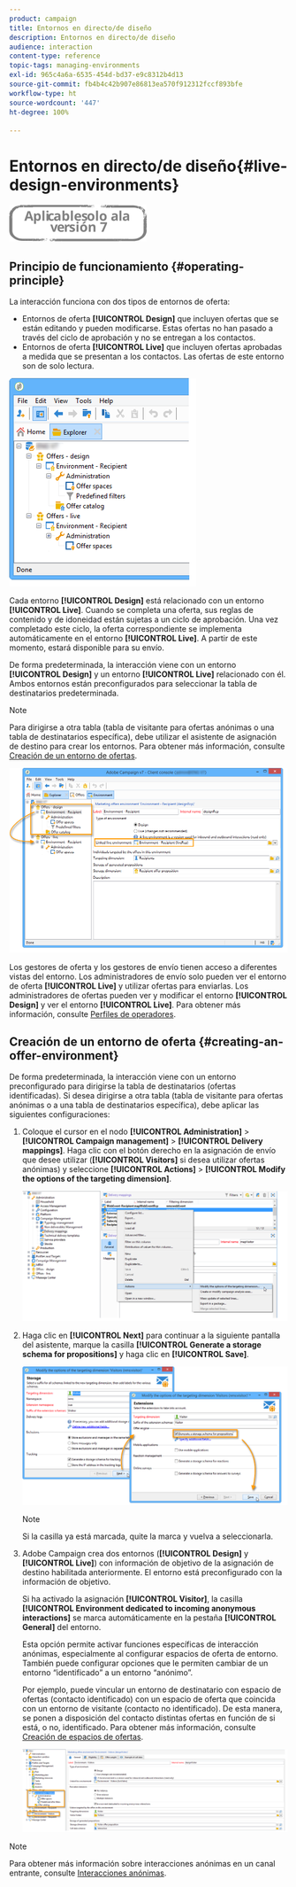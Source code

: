 ```yaml
---
product: campaign
title: Entornos en directo/de diseño
description: Entornos en directo/de diseño
audience: interaction
content-type: reference
topic-tags: managing-environments
exl-id: 965c4a6a-6535-454d-bd37-e9c8312b4d13
source-git-commit: fb4b4c42b907e86813ea570f912312fccf893bfe
workflow-type: ht
source-wordcount: '447'
ht-degree: 100%

---
```


# Entornos en directo/de diseño{#live-design-environments}

![](../../assets/v7-only.svg)

## Principio de funcionamiento {#operating-principle}

La interacción funciona con dos tipos de entornos de oferta:

* Entornos de oferta **[!UICONTROL Design]** que incluyen ofertas que se están editando y pueden modificarse. Estas ofertas no han pasado a través del ciclo de aprobación y no se entregan a los contactos.
* Entornos de oferta **[!UICONTROL Live]** que incluyen ofertas aprobadas a medida que se presentan a los contactos. Las ofertas de este entorno son de solo lectura.

![](assets/offer_environments_overview_001.png)

Cada entorno **[!UICONTROL Design]** está relacionado con un entorno **[!UICONTROL Live]**. Cuando se completa una oferta, sus reglas de contenido y de idoneidad están sujetas a un ciclo de aprobación. Una vez completado este ciclo, la oferta correspondiente se implementa automáticamente en el entorno **[!UICONTROL Live]**. A partir de este momento, estará disponible para su envío.

De forma predeterminada, la interacción viene con un entorno **[!UICONTROL Design]** y un entorno **[!UICONTROL Live]** relacionado con él. Ambos entornos están preconfigurados para seleccionar la tabla de destinatarios predeterminada.

>[!NOTE]
>
>Para dirigirse a otra tabla (tabla de visitante para ofertas anónimas o una tabla de destinatarios específica), debe utilizar el asistente de asignación de destino para crear los entornos. Para obtener más información, consulte [Creación de un entorno de ofertas](#creating-an-offer-environment).

![](assets/offer_environments_overview_002.png)

Los gestores de oferta y los gestores de envío tienen acceso a diferentes vistas del entorno. Los administradores de envío solo pueden ver el entorno de oferta **[!UICONTROL Live]** y utilizar ofertas para enviarlas. Los administradores de ofertas pueden ver y modificar el entorno **[!UICONTROL Design]** y ver el entorno **[!UICONTROL Live]**. Para obtener más información, consulte [Perfiles de operadores](../../interaction/using/operator-profiles.md).

## Creación de un entorno de oferta {#creating-an-offer-environment}

De forma predeterminada, la interacción viene con un entorno preconfigurado para dirigirse la tabla de destinatarios (ofertas identificadas). Si desea dirigirse a otra tabla (tabla de visitante para ofertas anónimas o a una tabla de destinatarios específica), debe aplicar las siguientes configuraciones:

1. Coloque el cursor en el nodo **[!UICONTROL Administration]** > **[!UICONTROL Campaign management]** > **[!UICONTROL Delivery mappings]**. Haga clic con el botón derecho en la asignación de envío que desee utilizar (**[!UICONTROL Visitors]** si desea utilizar ofertas anónimas) y seleccione **[!UICONTROL Actions]** > **[!UICONTROL Modify the options of the targeting dimension]**.

   ![](assets/offer_env_anonymous_001.png)

1. Haga clic en **[!UICONTROL Next]** para continuar a la siguiente pantalla del asistente, marque la casilla **[!UICONTROL Generate a storage schema for propositions]** y haga clic en **[!UICONTROL Save]**.

   ![](assets/offer_env_anonymous_002.png)

   >[!NOTE]
   >
   >Si la casilla ya está marcada, quite la marca y vuelva a seleccionarla.

1. Adobe Campaign crea dos entornos (**[!UICONTROL Design]** y **[!UICONTROL Live]**) con información de objetivo de la asignación de destino habilitada anteriormente. El entorno está preconfigurado con la información de objetivo.

   Si ha activado la asignación **[!UICONTROL Visitor]**, la casilla **[!UICONTROL Environment dedicated to incoming anonymous interactions]** se marca automáticamente en la pestaña **[!UICONTROL General]** del entorno.

   Esta opción permite activar funciones específicas de interacción anónimas, especialmente al configurar espacios de oferta de entorno. También puede configurar opciones que le permiten cambiar de un entorno “identificado” a un entorno “anónimo”.

   Por ejemplo, puede vincular un entorno de destinatario con espacio de ofertas (contacto identificado) con un espacio de oferta que coincida con un entorno de visitante (contacto no identificado). De esta manera, se ponen a disposición del contacto distintas ofertas en función de si está, o no, identificado. Para obtener más información, consulte [Creación de espacios de ofertas](../../interaction/using/creating-offer-spaces.md).

   ![](assets/offer_env_anonymous_003.png)

>[!NOTE]
>
>Para obtener más información sobre interacciones anónimas en un canal entrante, consulte [Interacciones anónimas](../../interaction/using/anonymous-interactions.md).
